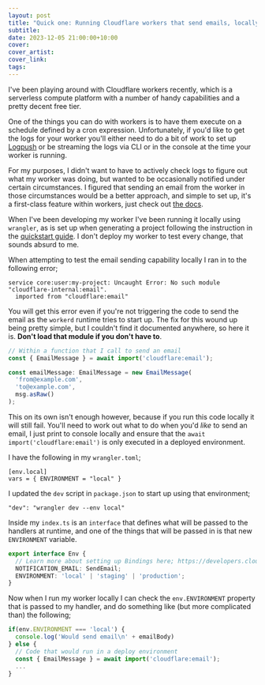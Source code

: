 ```yaml
---
layout: post
title: "Quick one: Running Cloudflare workers that send emails, locally"
subtitle:
date: 2023-12-05 21:00:00+10:00
cover:
cover_artist:
cover_link:
tags:
---
```


I've been playing around with Cloudflare workers recently, which is a serverless compute platform with a number of handy capabilities and a pretty decent free tier.

One of the things you can do with workers is to have them execute on a schedule defined by a cron expression. Unfortunately, if you'd like to get the logs for your
worker you'll either need to do a bit of work to set up [Logpush](https://developers.cloudflare.com/logs/get-started/) or be streaming the logs via CLI or in the
console at the time your worker is running.

For my purposes, I didn't want to have to actively check logs to figure out what my worker was doing, but wanted to be occasionally notified under certain
circumstances. I figured that sending an email from the worker in those circumstances would be a better approach, and simple to set up, it's a first-class feature
within workers, just check out [the docs](https://developers.cloudflare.com/email-routing/email-workers/send-email-workers/).

When I've been developing my worker I've been running it locally using `wrangler`, as is set up when generating a project following the instruction in the
[quickstart guide](https://developers.cloudflare.com/workers/get-started/quickstarts/). I don't deploy my worker to test every change, that sounds absurd to me.

When attempting to test the email sending capability locally I ran in to the following error;

```
service core:user:my-project: Uncaught Error: No such module "cloudflare-internal:email".
  imported from "cloudflare:email"
```

You will get this error even if you're not triggering the code to send the email as the `workerd` runtime tries to start up. The fix for this wound up being pretty
simple, but I couldn't find it documented anywhere, so here it is. **Don't load that module if you don't have to**.

```typescript
// Within a function that I call to send an email
const { EmailMessage } = await import('cloudflare:email');

const emailMessage: EmailMessage = new EmailMessage(
  'from@example.com',
  'to@example.com',
  msg.asRaw()
);
```

This on its own isn't enough however, because if you run this code locally it will still fail. You'll need to work out what to do when you'd _like_ to send an
email, I just print to console locally and ensure that the `await import('cloudflare:email')` is only executed in a deployed environment.

I have the following in my `wrangler.toml`;

```
[env.local]
vars = { ENVIRONMENT = "local" }
```

I updated the `dev` script in `package.json` to start up using that environment;

```
"dev": "wrangler dev --env local"
```

Inside my `index.ts` is an `interface` that defines what will be passed to the handlers at runtime, and one of the things that will be passed in is that new
`ENVIRONMENT` variable.

```typescript
export interface Env {
  // Learn more about setting up Bindings here; https://developers.cloudflare.com/workers/configuration/bindings/#email-bindings
  NOTIFICATION_EMAIL: SendEmail;
  ENVIRONMENT: 'local' | 'staging' | 'production';
}
```

Now when I run my worker locally I can check the `env.ENVIRONMENT` property that is passed to my handler, and do something like (but more complicated than) the
following;

```typescript
if(env.ENVIRONMENT === 'local') {
  console.log('Would send email\n' + emailBody)
} else {
  // Code that would run in a deploy environment
  const { EmailMessage } = await import('cloudflare:email');
  ...
}
```
